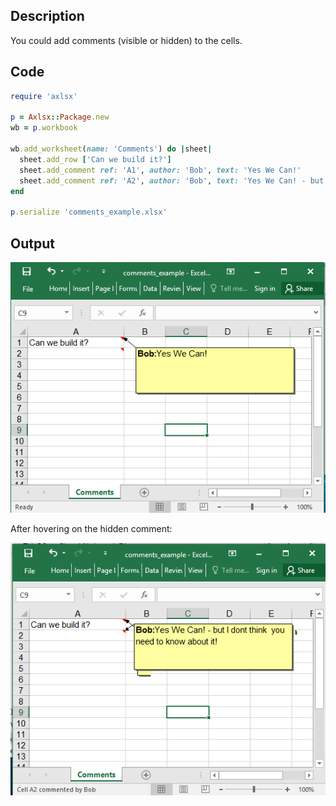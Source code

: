 ## Description

You could add comments (visible or hidden) to the cells.

## Code

```ruby
require 'axlsx'

p = Axlsx::Package.new
wb = p.workbook

wb.add_worksheet(name: 'Comments') do |sheet|
  sheet.add_row ['Can we build it?']
  sheet.add_comment ref: 'A1', author: 'Bob', text: 'Yes We Can!'
  sheet.add_comment ref: 'A2', author: 'Bob', text: 'Yes We Can! - but I dont think  you need to know about it!', visible: false
end

p.serialize 'comments_example.xlsx'
```

## Output

![Output](images/comments_example_1.png "Output")

After hovering on the hidden comment:

![Output](images/comments_example_2.png "Output")
